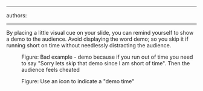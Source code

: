 

---
authors:

---




<span class='intro'> 
  <p>By placing a little visual cue on your slide, you can remind yourself to show a demo to the audience. Avoid displaying the word demo; so&#160;you skip it if running short on time&#160;without needlessly distracting the audience. </p>
 </span>


  <dl>
    <dt><img alt="" class="ms-rteCustom-ImageArea" src="/Communication/RulesToBetterPowerpointPresentations/PublishingImages/demoBad.gif" /> </dt>
    <dd class="ms-rteCustom-FigureBad">Figure&#58; Bad example - demo because if you run out of time you need to say &quot;Sorry lets skip that demo since I am short of time&quot;. Then the audience feels cheated </dd>
</dl>
<dl>
    <dt><img alt="" class="ms-rteCustom-ImageArea" src="/Communication/RulesToBetterPowerpointPresentations/PublishingImages/demo.gif" /> </dt>
    <dd class="ms-rteCustom-FigureGood">Figure&#58; Use an icon to indicate a &quot;demo time&quot; </dd>
</dl>



